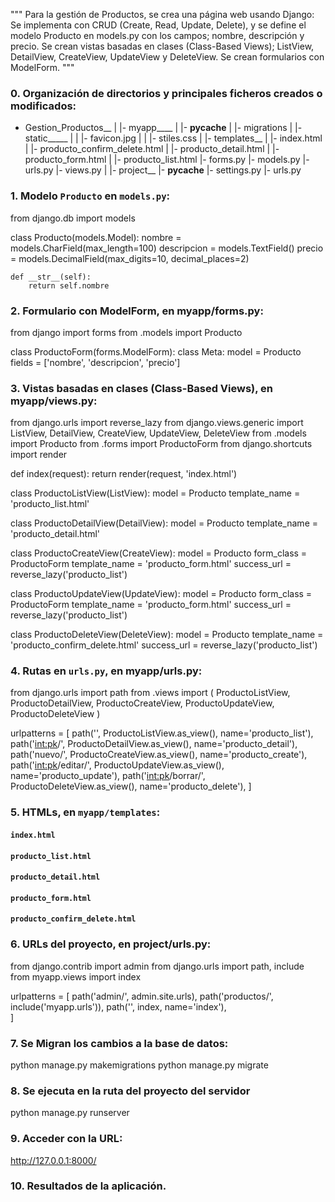 """
Para la gestión de Productos, se crea una página web usando Django:
Se implementa con CRUD (Create, Read, Update, Delete), y se define el modelo Producto en models.py con los campos; nombre, descripción y precio. 
Se crean vistas basadas en clases (Class-Based Views); ListView, DetailView, CreateView, UpdateView y DeleteView. 
Se crean formularios con ModelForm.
"""

### 0. Organización de directorios y principales ficheros creados o modificados:

- Gestion_Productos__
                     |
                     |- myapp____
                     |           |- __pycache__
                     |           |- migrations
                     |           |- static_____
                     |           |             |- favicon.jpg
                     |           |             |- stiles.css
                     |           |- templates__
                     |                         |- index.html
                     |                         |- producto_confirm_delete.html
                     |                         |- producto_detail.html
                     |                         |- producto_form.html
                     |                         |- producto_list.html
                     |- forms.py
                     |- models.py
                     |- urls.py
                     |- views.py
                     |
                     |- project__
                                 |- __pycache__
                                 |- settings.py
                                 |- urls.py

### 1. Modelo `Producto` en `models.py`:

from django.db import models

class Producto(models.Model):
    nombre = models.CharField(max_length=100)
    descripcion = models.TextField()
    precio = models.DecimalField(max_digits=10, decimal_places=2)

    def __str__(self):
        return self.nombre

### 2. Formulario con ModelForm, en myapp/forms.py:

from django import forms
from .models import Producto

class ProductoForm(forms.ModelForm):
    class Meta:
        model = Producto
        fields = ['nombre', 'descripcion', 'precio']

### 3. Vistas basadas en clases (Class-Based Views), en myapp/views.py:

from django.urls import reverse_lazy
from django.views.generic import ListView, DetailView, CreateView, UpdateView, DeleteView
from .models import Producto
from .forms import ProductoForm
from django.shortcuts import render

def index(request):
    return render(request, 'index.html')

class ProductoListView(ListView):
    model = Producto
    template_name = 'producto_list.html'

class ProductoDetailView(DetailView):
    model = Producto
    template_name = 'producto_detail.html'

class ProductoCreateView(CreateView):
    model = Producto
    form_class = ProductoForm
    template_name = 'producto_form.html'
    success_url = reverse_lazy('producto_list')

class ProductoUpdateView(UpdateView):
    model = Producto
    form_class = ProductoForm
    template_name = 'producto_form.html'
    success_url = reverse_lazy('producto_list')

class ProductoDeleteView(DeleteView):
    model = Producto
    template_name = 'producto_confirm_delete.html'
    success_url = reverse_lazy('producto_list')


### 4. Rutas en `urls.py`, en myapp/urls.py:

from django.urls import path
from .views import (
    ProductoListView,
    ProductoDetailView,
    ProductoCreateView,
    ProductoUpdateView,
    ProductoDeleteView
)

urlpatterns = [
    path('', ProductoListView.as_view(), name='producto_list'),
    path('<int:pk>/', ProductoDetailView.as_view(), name='producto_detail'),
    path('nuevo/', ProductoCreateView.as_view(), name='producto_create'),
    path('<int:pk>/editar/', ProductoUpdateView.as_view(), name='producto_update'),
    path('<int:pk>/borrar/', ProductoDeleteView.as_view(), name='producto_delete'),
]

### 5. HTMLs, en `myapp/templates`:

#### `index.html`

#### `producto_list.html`

#### `producto_detail.html`

#### `producto_form.html`

#### `producto_confirm_delete.html`


### 6. URLs del proyecto, en project/urls.py:

from django.contrib import admin
from django.urls import path, include
from myapp.views import index 

urlpatterns = [
    path('admin/', admin.site.urls),
    path('productos/', include('myapp.urls')),
    path('', index, name='index'),  
]

### 7. Se Migran los cambios a la base de datos:

python manage.py makemigrations
python manage.py migrate

### 8. Se ejecuta en la ruta del proyecto del servidor

python manage.py runserver

### 9. Acceder con la URL:

http://127.0.0.1:8000/

### 10. Resultados de la aplicación.


